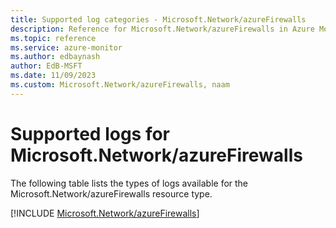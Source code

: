 ```yaml
---
title: Supported log categories - Microsoft.Network/azureFirewalls
description: Reference for Microsoft.Network/azureFirewalls in Azure Monitor Logs.
ms.topic: reference
ms.service: azure-monitor
ms.author: edbaynash
author: EdB-MSFT
ms.date: 11/09/2023
ms.custom: Microsoft.Network/azureFirewalls, naam
---
```





# Supported logs for Microsoft.Network/azureFirewalls  
The following table lists the types of logs available for the Microsoft.Network/azureFirewalls resource type.
  
  
[!INCLUDE [Microsoft.Network/azureFirewalls](./includes/microsoft-network-azurefirewalls-logs-include.md)]
  
